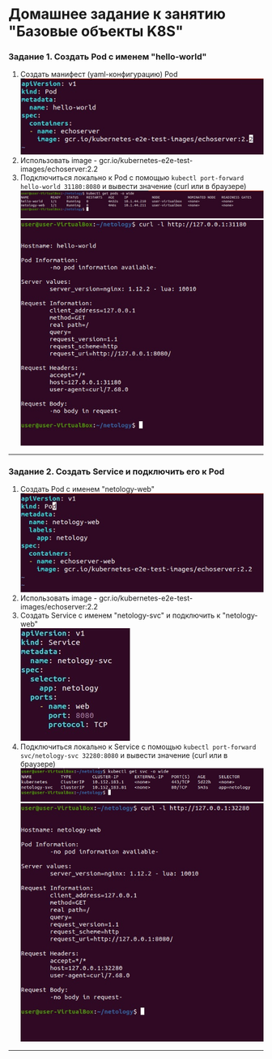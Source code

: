 # Домашнее задание к занятию "Базовые объекты K8S"

### Задание 1. Создать Pod с именем "hello-world"

1. Создать манифест (yaml-конфигурацию) Pod  
![img1](img/pod_hello.jpg)  
2. Использовать image - gcr.io/kubernetes-e2e-test-images/echoserver:2.2  
3. Подключиться локально к Pod с помощью `kubectl port-forward hello-world 31180:8080` и вывести значение (curl или в браузере)  
![img1](img/get_pods.jpg)  
![img1](img/curl_pod.jpg)  
------

### Задание 2. Создать Service и подключить его к Pod

1. Создать Pod с именем "netology-web"  
![img1](img/pod_web.jpg)  
2. Использовать image - gcr.io/kubernetes-e2e-test-images/echoserver:2.2  
3. Создать Service с именем "netology-svc" и подключить к "netology-web"  
![img1](img/svc_web1.jpg)  
4. Подключиться локально к Service с помощью `kubectl port-forward svc/netology-svc 32280:8080` и вывести значение (curl или в браузере)  
![img1](img/get_svc.jpg)  
![img1](img/curl_svc.jpg)  
------





